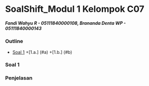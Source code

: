 # SoalShift_Modul 1 Kelompok C07
##### Fandi Wahyu R - 05111840000108, Brananda Denta WP - 05111840000143

### Outline
+ [Soal 1](#soal-1)
    +[1.a.] (#a)
    +[1.b.] (#b)

### Soal 1
### Penjelasan
